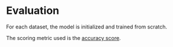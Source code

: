 # Evaluation

For each dataset, the model is initialized and trained from scratch.

The scoring metric used is the [accuracy score](https://scikit-learn.org/stable/modules/generated/sklearn.metrics.accuracy_score.html).
